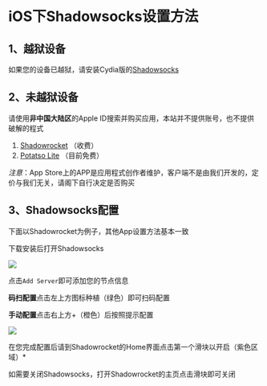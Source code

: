 # iOS下Shadowsocks设置方法

## 1、越狱设备

如果您的设备已越狱，请安装Cydia版的[Shadowsocks](http://apt.thebigboss.org/onepackage.php?bundleid=com.linusyang.shadowsocks)

## 2、未越狱设备

请使用**非中国大陆区**的Apple ID搜索并购买应用，本站并不提供账号，也不提供破解的程式

1. [Shadowrocket](https://itunes.apple.com/us/app/shadowrocket/id932747118?mt=8)
   （收费）
2. [Potatso Lite](https://itunes.apple.com/us/app/potatso-lite/id1239860606?mt=8)
   （目前免费）

_注意_：App Store上的APP是应用程式创作者维护，客户端不是由我们开发的，定价与我们无关，请阁下自行决定是否购买

## 3、Shadowsocks配置

下面以Shadowrocket为例子，其他App设置方法基本一致

下载安装后打开Shadowsocks

[![](https://camo.githubusercontent.com/8b909bacee544008681369da72992b5453bcf18a/68747470733a2f2f6f6f6f2e306f302e6f6f6f2f323031372f30312f30342f353836643039326434326439322e706e67)](https://camo.githubusercontent.com/8b909bacee544008681369da72992b5453bcf18a/68747470733a2f2f6f6f6f2e306f302e6f6f6f2f323031372f30312f30342f353836643039326434326439322e706e67)

点击`Add Server`即可添加您的节点信息

**码扫配置**点击左上方图标种植（绿色）即可扫码配置

**手动配置**点击右上方+（橙色）后按照提示配置

[![](https://camo.githubusercontent.com/6c59771ec7d66ebe735c48b3cecc5b0179e7dda0/68747470733a2f2f692e6c6f6c692e6e65742f323031372f31312f30322f353966613832306232356461362e6a706567)](https://camo.githubusercontent.com/6c59771ec7d66ebe735c48b3cecc5b0179e7dda0/68747470733a2f2f692e6c6f6c692e6e65742f323031372f31312f30322f353966613832306232356461362e6a706567)

在您完成配置后请到Shadowrocket的Home界面点击第一个滑块以开启（紫色区域）\*

如需要关闭Shadowsocks，打开Shadowrocket的主页点击滑块即可关闭

